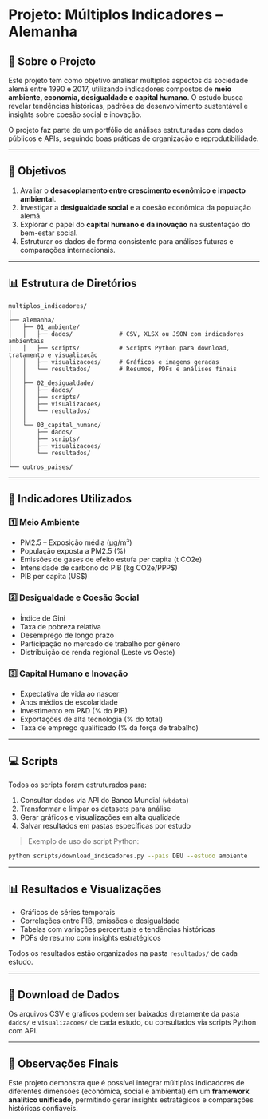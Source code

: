 # Projeto: Múltiplos Indicadores – Alemanha

## 📌 Sobre o Projeto
Este projeto tem como objetivo analisar múltiplos aspectos da sociedade alemã entre 1990 e 2017, utilizando indicadores compostos de **meio ambiente, economia, desigualdade e capital humano**. O estudo busca revelar tendências históricas, padrões de desenvolvimento sustentável e insights sobre coesão social e inovação.

O projeto faz parte de um portfólio de análises estruturadas com dados públicos e APIs, seguindo boas práticas de organização e reprodutibilidade.

---

## 🎯 Objetivos

1. Avaliar o **desacoplamento entre crescimento econômico e impacto ambiental**.
2. Investigar a **desigualdade social** e a coesão econômica da população alemã.
3. Explorar o papel do **capital humano e da inovação** na sustentação do bem-estar social.
4. Estruturar os dados de forma consistente para análises futuras e comparações internacionais.

---

## 📊 Estrutura de Diretórios

```
multiplos_indicadores/
│
├── alemanha/
│   ├── 01_ambiente/
│   │   ├── dados/             # CSV, XLSX ou JSON com indicadores ambientais
│   │   ├── scripts/           # Scripts Python para download, tratamento e visualização
│   │   ├── visualizacoes/     # Gráficos e imagens geradas
│   │   └── resultados/        # Resumos, PDFs e análises finais
│   │
│   ├── 02_desigualdade/
│   │   ├── dados/
│   │   ├── scripts/
│   │   ├── visualizacoes/
│   │   └── resultados/
│   │
│   └── 03_capital_humano/
│       ├── dados/
│       ├── scripts/
│       ├── visualizacoes/
│       └── resultados/
│
└── outros_paises/
```

---

## 📂 Indicadores Utilizados

### 1️⃣ Meio Ambiente
- PM2.5 – Exposição média (μg/m³)
- População exposta a PM2.5 (%)
- Emissões de gases de efeito estufa per capita (t CO2e)
- Intensidade de carbono do PIB (kg CO2e/PPP$)
- PIB per capita (US$)

### 2️⃣ Desigualdade e Coesão Social
- Índice de Gini
- Taxa de pobreza relativa
- Desemprego de longo prazo
- Participação no mercado de trabalho por gênero
- Distribuição de renda regional (Leste vs Oeste)

### 3️⃣ Capital Humano e Inovação
- Expectativa de vida ao nascer
- Anos médios de escolaridade
- Investimento em P&D (% do PIB)
- Exportações de alta tecnologia (% do total)
- Taxa de emprego qualificado (% da força de trabalho)

---

## 💻 Scripts

Todos os scripts foram estruturados para:

1. Consultar dados via API do Banco Mundial (`wbdata`)
2. Transformar e limpar os datasets para análise
3. Gerar gráficos e visualizações em alta qualidade
4. Salvar resultados em pastas específicas por estudo

> Exemplo de uso do script Python:
```bash
python scripts/download_indicadores.py --pais DEU --estudo ambiente
```

---

## 📊 Resultados e Visualizações

- Gráficos de séries temporais
- Correlações entre PIB, emissões e desigualdade
- Tabelas com variações percentuais e tendências históricas
- PDFs de resumo com insights estratégicos

Todos os resultados estão organizados na pasta `resultados/` de cada estudo.

---

## 📎 Download de Dados

Os arquivos CSV e gráficos podem ser baixados diretamente da pasta `dados/` e `visualizacoes/` de cada estudo, ou consultados via scripts Python com API.

---

## 📝 Observações Finais

Este projeto demonstra que é possível integrar múltiplos indicadores de diferentes dimensões (econômica, social e ambiental) em um **framework analítico unificado**, permitindo gerar insights estratégicos e comparações históricas confiáveis.

